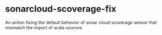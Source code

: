 # sonarcloud-scoverage-fix
An action fixing the default behavior of sonar cloud scoverage sensor that mismatch the import of scala sources
